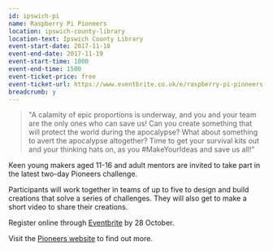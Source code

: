 ```yaml
---
id: ipswich-pi
name: Raspberry Pi Pioneers
location: ipswich-county-library
location-text: Ipswich County Library
event-start-date: 2017-11-18
event-end-date: 2017-11-19
event-start-time: 1000
event-end-time: 1500
event-ticket-price: free
event-ticket-url: https://www.eventbrite.co.uk/e/raspberry-pi-pioneers-tickets-37995883711?utm_term=eventname_text
breadcrumb: y
---
```


> "A calamity of epic proportions is underway, and you and your team are the only ones who can save us! Can you create something that will protect the world during the apocalypse? What about something to avert the apocalypse altogether? Time to get your survival kits out and your thinking hats on, as you #MakeYourIdeas and save us all!"

Keen young makers aged 11-16 and adult mentors are invited to take part in the latest two-day Pioneers challenge.

Participants will work together in teams of up to five to design and build creations that solve a series of challenges. They will also get to make a short video to share their creations.

Register online through [Eventbrite](https://www.eventbrite.co.uk/e/raspberry-pi-pioneers-tickets-37995883711?utm_term=eventname_text) by 28 October.

Visit the [Pioneers website](https://www.raspberrypi.org/pioneers/) to find out more.

